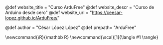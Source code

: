 <!--
Add here global page variables to use throughout your website.
-->

@def website_title = "Curso ArduFree" @def website_descr = "Curso de Arduino desde cero" @def website_url = "https://ceesar-lopez.github.io/ArduFree/"

@def author = "César López López"
@def prepath= "ArduFree"

\newcommand{\R}{\mathbb R}
\newcommand{\scal}[1]{\langle #1 \rangle}
